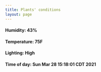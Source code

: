 ```yaml
---
title: Plants' conditions
layout: page
---
```



#### Humidity: 43%
#### Temperature: 75F
#### Lighting: High
#### Time of day: Sun Mar 28 15:18:01 CDT 2021
